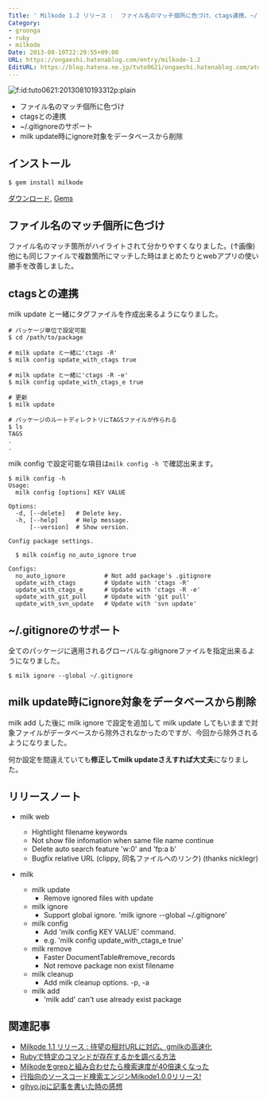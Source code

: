 ```yaml
---
Title: ' Milkode 1.2 リリース :  ファイル名のマッチ個所に色づけ、ctags連携、~/.gitignoreのサポート'
Category:
- groonga
- ruby
- milkode
Date: 2013-08-10T22:29:55+09:00
URL: https://ongaeshi.hatenablog.com/entry/milkode-1.2
EditURL: https://blog.hatena.ne.jp/tuto0621/ongaeshi.hatenablog.com/atom/entry/11696248318756616065
---
```


<p><span itemscope itemtype="http://schema.org/Photograph"><img src="http://cdn-ak.f.st-hatena.com/images/fotolife/t/tuto0621/20130810/20130810193312.png" alt="f:id:tuto0621:20130810193312p:plain" title="f:id:tuto0621:20130810193312p:plain" class="hatena-fotolife" itemprop="image"></span></p>

- ファイル名のマッチ個所に色づけ 
- ctagsとの連携
- ~/.gitignoreのサポート
- milk update時にignore対象をデータベースから削除

## インストール
```
$ gem install milkode
```

[ダウンロード](http://milkode.ongaeshi.me/download.html), [Gems](https://rubygems.org/gems/milkode/versions/1.2.0)

## ファイル名のマッチ個所に色づけ
ファイル名のマッチ箇所がハイライトされて分かりやすくなりました。(↑画像)
他にも同じファイルで複数箇所にマッチした時はまとめたりとwebアプリの使い勝手を改善しました。

## ctagsとの連携
milk update と一緒にタグファイルを作成出来るようになりました。

```
# パッケージ単位で設定可能
$ cd /path/to/package

# milk update と一緒に'ctags -R'
$ milk config update_with_ctags true

# milk update と一緒に'ctags -R -e'
$ milk config update_with_ctags_e true
```

```
# 更新
$ milk update

# パッケージのルートディレクトリにTAGSファイルが作られる
$ ls
TAGS
.
.
```

milk config で設定可能な項目は`milk config -h `で確認出来ます。

```
$ milk config -h
Usage:
  milk config [options] KEY VALUE

Options:
  -d, [--delete]   # Delete key.
  -h, [--help]     # Help message.
      [--version]  # Show version.

Config package settings.

  $ milk coinfig no_auto_ignore true

Configs:
  no_auto_ignore           # Not add package's .gitignore
  update_with_ctags        # Update with 'ctags -R'
  update_with_ctags_e      # Update with 'ctags -R -e'
  update_with_git_pull     # Update with 'git pull'
  update_with_svn_update   # Update with 'svn update'
```

## ~/.gitignoreのサポート
全てのパッケージに適用されるグローバルな.gitignoreファイルを指定出来るようになりました。

```
$ milk ignore --global ~/.gitignore
```
## milk update時にignore対象をデータベースから削除
milk add した後に milk ignore で設定を追加して milk update してもいままで対象ファイルがデータベースから除外されなかったのですが、今回から除外されるようになりました。

何か設定を間違えていても**修正してmilk updateさえすれば大丈夫**になりました。

## リリースノート
* milk web
  * Hightlight filename keywords
  * Not show file infomation when same file name continue
  * Delete auto search feature 'w:0' and 'fp:a b'
  * Bugfix relative URL (clippy, 同名ファイルへのリンク) (thanks nicklegr)

* milk
  * milk update
    * Remove ignored files with update
  * milk ignore
    * Support global ignore. 'milk ignore --global ~/.gitignore'
  * milk config
    * Add 'milk config KEY VALUE' command.
    * e.g. 'milk config update_with_ctags_e true'
  * milk remove
    * Faster DocumentTable#remove_records
    * Not remove package non exist filename
  * milk cleanup
    * Add milk cleanup options. -p, -a
  * milk add
    * 'milk add' can't use already exist package

## 関連記事
- [Milkode 1.1 リリース : 待望の相対URLに対応、gmilkの高速化 ](http://ongaeshi.hatenablog.com/entry/milkode-1.1)
- [Rubyで特定のコマンドが存在するかを調べる方法](http://ongaeshi.hatenablog.com/entry/2013/06/18/144256)
- [Milkodeをgrepと組み合わせたら検索速度が40倍速くなった](http://ongaeshi.hatenablog.com/entry/milkode-and-grep)
- [行指向のソースコード検索エンジンMilkode1.0.0リリース!](http://ongaeshi.hatenablog.com/entry/milkode-1.0.0)
- [gihyo.jpに記事を書いた時の感想](http://ongaeshi.hatenablog.com/entry/write-article-on-gihyojp)



